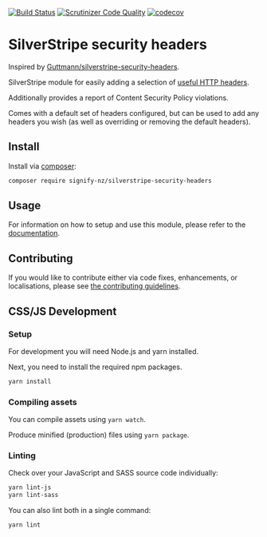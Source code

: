 [![Build Status](https://travis-ci.com/signify-nz/silverstripe-security-headers.svg?branch=1)](https://travis-ci.com/signify-nz/silverstripe-security-headers/branches)
[![Scrutinizer Code Quality](https://scrutinizer-ci.com/g/signify-nz/silverstripe-security-headers/badges/quality-score.png?b=1)](https://scrutinizer-ci.com/g/signify-nz/silverstripe-silverstripe-security-headers/?branch=1)
[![codecov](https://codecov.io/gh/signify-nz/silverstripe-security-headers/branch/1/graph/badge.svg)](https://codecov.io/gh/signify-nz/silverstripe-security-headers/branch/1)

# SilverStripe security headers

Inspired by [Guttmann/silverstripe-security-headers](https://github.com/guttmann/silverstripe-security-headers).

SilverStripe module for easily adding a selection of [useful HTTP headers](https://wiki.owasp.org/index.php/OWASP_Secure_Headers_Project#tab=Headers).

Additionally provides a report of Content Security Policy violations.

Comes with a default set of headers configured, but can be used to add any headers you wish (as well as overriding or removing the default headers).

## Install

Install via [composer](https://getcomposer.org):

```bash
composer require signify-nz/silverstripe-security-headers
```

## Usage

For information on how to setup and use this module, please refer to the [documentation](docs/en/00_index.md).

## Contributing

If you would like to contribute either via code fixes, enhancements, or localisations, please see [the contributing guidelines](CONTRIBUTING.md).

## CSS/JS Development
### Setup
For development you will need Node.js and yarn installed.

Next, you need to install the required npm packages.
```bash
yarn install
```
### Compiling assets
You can compile assets using `yarn watch`.

Produce minified (production) files using `yarn package`.

### Linting
Check over your JavaScript and SASS source code individually:

```bash
yarn lint-js
yarn lint-sass
```

You can also lint both in a single command:
```bash
yarn lint
```
